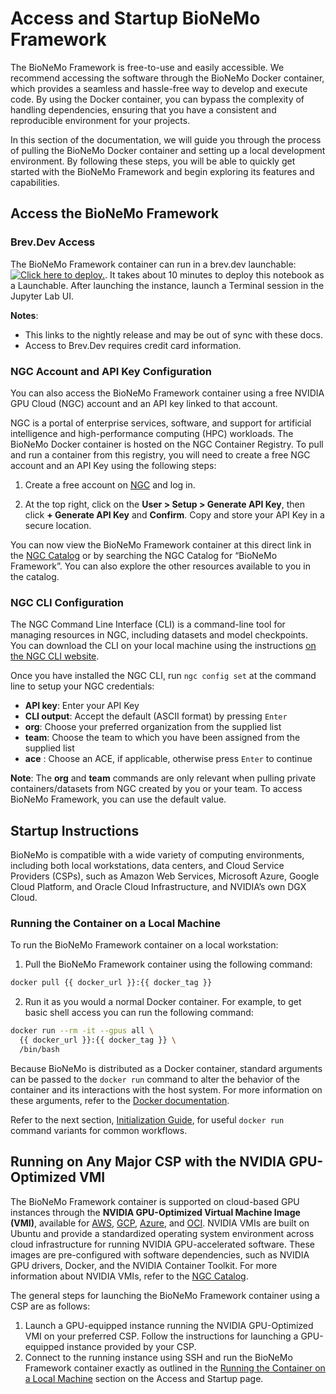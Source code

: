 # Access and Startup BioNeMo Framework

The BioNeMo Framework is free-to-use and easily accessible. We recommend accessing the software through
the BioNeMo Docker container, which provides a seamless and hassle-free way to develop and execute code. By using the
Docker container, you can bypass the complexity of handling dependencies, ensuring that you have a consistent and
reproducible environment for your projects.

In this section of the documentation, we will guide you through the process of pulling the BioNeMo Docker container and
setting up a local development environment. By following these steps, you will be able to quickly get started with the
BioNeMo Framework and begin exploring its features and capabilities.

## Access the BioNeMo Framework

### Brev.Dev Access

The BioNeMo Framework container can run in a brev.dev launchable: [![ Click here to deploy.](https://uohmivykqgnnbiouffke.supabase.co/storage/v1/object/public/landingpage/brevdeploynavy.svg)](https://console.brev.dev/launchable/deploy/now?launchableID=env-2pPDA4sJyTuFf3KsCv5KWRbuVlU). It takes about 10 minutes to deploy this notebook as a Launchable. After launching the instance, launch a Terminal session in the Jupyter Lab UI. 

**Notes**:

- This links to the nightly release and may be out of sync with these docs.
- Access to Brev.Dev requires credit card information.

### NGC Account and API Key Configuration

You can also access the BioNeMo Framework container using a free NVIDIA GPU Cloud (NGC) account and an API key linked to that account.

NGC is a portal of enterprise services, software, and support for artificial intelligence and high-performance computing
(HPC) workloads. The BioNeMo Docker container is hosted on the NGC Container Registry. To pull and run a container from
this registry, you will need to create a free NGC account and an API Key using the following steps:

1. Create a free account on [NGC](https://ngc.nvidia.com/signin) and log in.

2. At the top right, click on the **User > Setup > Generate API Key**, then click **+ Generate API Key** and
   **Confirm**. Copy and store your API Key in a secure location.

You can now view the BioNeMo Framework container
at this direct link in the
[NGC Catalog](https://catalog.ngc.nvidia.com/orgs/nvidia/teams/clara/containers/bionemo-framework) or by searching the
NGC Catalog for “BioNeMo Framework”. You can also explore the other resources available to you in the catalog.

### NGC CLI Configuration

The NGC Command Line Interface (CLI) is a command-line tool for managing resources in NGC, including datasets and model
checkpoints. You can download the CLI on your local machine using the instructions
[on the NGC CLI website](https://org.ngc.nvidia.com/setup/installers/cli).

Once you have installed the NGC CLI, run `ngc config set` at the command line to setup your NGC credentials:

- **API key**: Enter your API Key
- **CLI output**: Accept the default (ASCII format) by pressing `Enter`
- **org**: Choose your preferred organization from the supplied list
- **team**: Choose the team to which you have been assigned from the supplied list
- **ace** : Choose an ACE, if applicable, otherwise press `Enter` to continue

**Note**: The **org** and **team** commands are only relevant when pulling private containers/datasets from NGC created by you or
your team. To access BioNeMo Framework, you can use the default value.

## Startup Instructions

BioNeMo is compatible with a wide variety of computing environments, including both local workstations, data centers,
and Cloud Service Providers (CSPs), such as Amazon Web Services, Microsoft Azure, Google Cloud Platform, and Oracle Cloud
Infrastructure, and NVIDIA’s own DGX Cloud.

### Running the Container on a Local Machine

To run the BioNeMo Framework container on a local workstation:

1. Pull the BioNeMo Framework container using the following command:

```bash
docker pull {{ docker_url }}:{{ docker_tag }}
```

2. Run it as you would a normal Docker container. For
example, to get basic shell access you can run the following command:

```bash
docker run --rm -it --gpus all \
  {{ docker_url }}:{{ docker_tag }} \
  /bin/bash
```

Because BioNeMo is distributed as a Docker container, standard arguments can be passed to the `docker run` command to
alter the behavior of the container and its interactions with the host system. For more information on these arguments,
refer to the [Docker documentation](https://docs.docker.com/reference/cli/docker/container/run/).

Refer to the next section, [Initialization Guide](./initialization-guide.md), for useful `docker run` command
variants for common workflows.

## Running on Any Major CSP with the NVIDIA GPU-Optimized VMI

The BioNeMo Framework container is supported on cloud-based GPU instances through the
**NVIDIA GPU-Optimized Virtual Machine Image (VMI)**, available for
[AWS](https://aws.amazon.com/marketplace/pp/prodview-7ikjtg3um26wq#pdp-pricing),
[GCP](https://console.cloud.google.com/marketplace/product/nvidia-ngc-public/nvidia-gpu-optimized-vmi),
[Azure](https://azuremarketplace.microsoft.com/en-us/marketplace/apps/nvidia.ngc_azure_17_11?tab=overview), and
[OCI](https://cloudmarketplace.oracle.com/marketplace/en_US/listing/165104541).
NVIDIA VMIs are built on Ubuntu and provide a standardized operating system environment across cloud infrastructure for
running NVIDIA GPU-accelerated software. These images are pre-configured with software dependencies, such as NVIDIA GPU
drivers, Docker, and the NVIDIA Container Toolkit. For more information about NVIDIA VMIs, refer to the
[NGC Catalog](https://catalog.ngc.nvidia.com/orgs/nvidia/collections/nvidia_vmi).

The general steps for launching the BioNeMo Framework container using a CSP are as follows:

1. Launch a GPU-equipped instance running the NVIDIA GPU-Optimized VMI on your preferred CSP. Follow the instructions for
   launching a GPU-equipped instance provided by your CSP.
2. Connect to the running instance using SSH and run the BioNeMo Framework container exactly as outlined in the
   [Running the Container on a Local Machine](#running-the-container-on-a-local-machine) section on
   the Access and Startup page.
